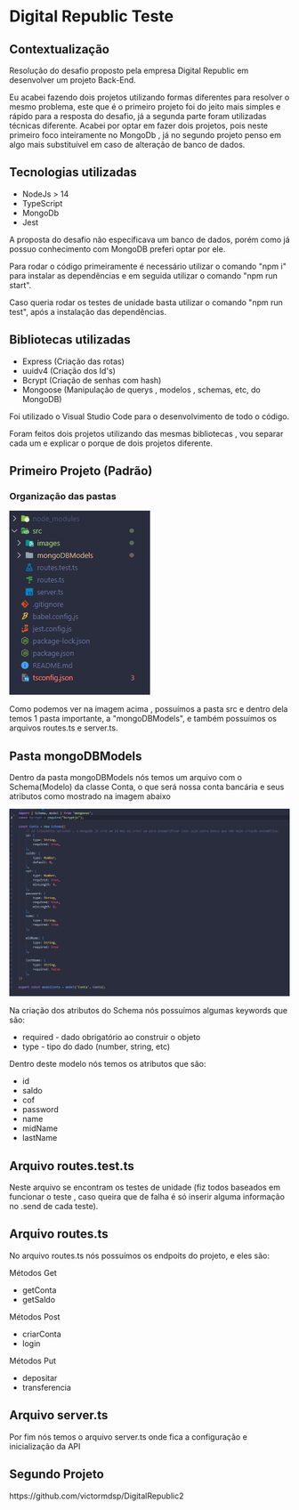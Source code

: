 # Digital Republic Teste

<section>
  <h2>Contextualização</h2>
    <p> Resolução do desafio proposto pela empresa Digital Republic em desenvolver um projeto Back-End. </p>
</section>

<section> 
  <p> Eu acabei fazendo dois projetos utilizando formas diferentes para resolver o mesmo problema, este que é o primeiro projeto foi do jeito mais simples e rápido para a resposta do desafio, já a segunda parte foram utilizadas técnicas diferente.
    Acabei por optar em fazer dois projetos, pois neste primeiro foco inteiramente no MongoDb , já no segundo projeto penso em algo mais substituível em caso de alteração de banco de dados. </p>
</section>

<section>
  <h2>Tecnologias utilizadas</h2>
    <ul>
      <li>NodeJs > 14</li>
      <li>TypeScript</li>
      <li>MongoDb</li>
      <li>Jest</li>
    </ul>
    <p> A proposta do desafio não especificava um banco de dados, porém como já possuo conhecimento com MongoDB preferi optar por ele. </p>
    <p> Para rodar o código primeiramente é necessário utilizar o comando "npm i" para instalar as dependências e em seguida utilizar o comando "npm run start".</p>
    <p> Caso queria rodar os testes de unidade basta utilizar o comando "npm run test", após a instalação das dependências.</p>
    <h2>Bibliotecas utilizadas</h2>
    <ul>
      <li>Express (Criação das rotas)</li>
      <li>uuidv4 (Criação dos Id's)</li>
      <li>Bcrypt (Criação de senhas com hash)</li>
      <li>Mongoose (Manipulação de querys , modelos , schemas, etc, do MongoDB)</li>
    </ul>
    <p> Foi utilizado o Visual Studio Code para o desenvolvimento de todo o código. </p>
    <p> Foram feitos dois projetos utilizando das mesmas bibliotecas , vou separar cada um e explicar o porque de dois projetos diferente. </p>
</section>

<section>
  <h2> Primeiro Projeto (Padrão) </h2>
  <h3> Organização das pastas </h3>
  <img src="./src/images/pastas.png">
  <p> Como podemos ver na imagem acima , possuímos a pasta src e dentro dela temos 1 pasta importante, a "mongoDBModels", e também possuímos os arquivos routes.ts e    server.ts.</p>

  <h2> Pasta mongoDBModels </h2>
  <section>
    <p>Dentro da pasta mongoDBModels nós temos um arquivo com o Schema(Modelo) da classe Conta, o que será nossa conta bancária e seus atributos como mostrado na imagem abaixo</p>
    <img src="./src/images/ContaModel.png"">
     <p> Na criação dos atributos do Schema nós possuímos algumas keywords que são: </p>
    <ul>
      <li> required - dado obrigatório ao construir o objeto </li>
      <li> type - tipo do dado (number, string, etc) </li>
    </ul>
    <p>Dentro deste modelo nós temos os atributos que são: </p>
    <ul>
      <li>id</li>
      <li>saldo</li>
      <li>cof</li>
      <li>password</li>
      <li>name</li>
      <li>midName</li>
      <li>lastName</li>
    </ul>
  </section>
  
  <h2> Arquivo routes.test.ts </h2>
  <p>Neste arquivo se encontram os testes de unidade (fiz todos baseados em funcionar o teste , caso queira que de falha é só inserir alguma informação no .send de cada teste).</p>
  
  <h2> Arquivo routes.ts </h2>
  <section>
    <p> No arquivo routes.ts nós possuímos os endpoits do projeto, e eles são: </p>
    <p> Métodos Get </p>
    <ul> 
      <li> getConta </li>
      <li> getSaldo </li>
    </ul>
    <p> Métodos Post </p>
    <ul> 
      <li> criarConta </li>
      <li> login </li>
    </ul>
    <p> Métodos Put </p>
    <ul> 
      <li> depositar </li>
      <li> transferencia </li>
    </ul>
  </section>
  
  <h2> Arquivo server.ts </h2>
  <section> 
    <p> Por fim nós temos o arquivo server.ts onde fica a configuração e inicialização da API</p>
  </section>

  <h2> Segundo Projeto </h2>
  https://github.com/victormdsp/DigitalRepublic2
